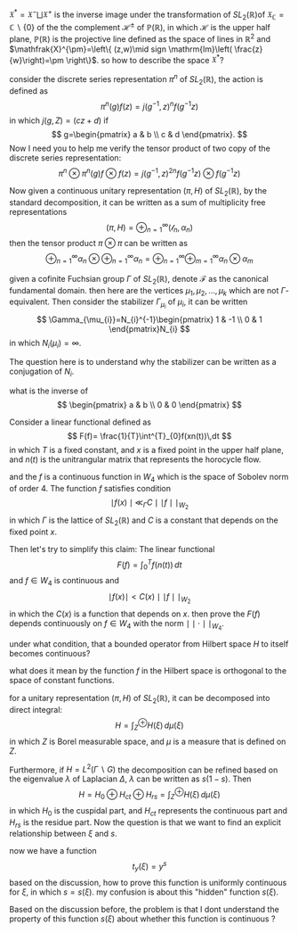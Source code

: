 $\mathfrak{X}^{*}=\mathfrak{X}^{-}\bigsqcup \mathfrak{X}^{+}$ is the inverse image under the transformation of $SL_{2}(\mathbb{R})$of $\mathfrak{X}_{\mathbb{C}}=\mathbb{C}\backslash\{0\}$ of the the complement $\mathcal{H}^{\pm}$ of $\mathbb{P}(\mathbb{R})$, in which $\mathcal{H}$ is the upper half plane, $\mathbb{P}(\mathbb{R})$ is the projective line defined as the space of lines in $\mathbb{R}^{2}$ and $\mathfrak{X}^{\pm}=\left\{ (z,w)\mid sign \mathrm{Im}\left(  \frac{z}{w}\right)=\pm  \right\}$. so how to describe the space $\mathfrak{X}^{*}$?

consider the discrete series representation $\pi^{n}$ of $SL_{2}(\mathbb{R})$, the action is defined as $$
\pi^{n}(g)f(z)=j(g^{-1},z)^{n}f(g^{-1}z)
$$
in which $j(g,Z)=(cz+d)$ if $$
g=\begin{pmatrix}
a & b \\
c & d
\end{pmatrix}.
$$
Now I need you to help me verify the tensor product of two copy of the discrete series representation: $$
\pi^{n}\otimes \pi^{n}(g)f\otimes f(z)=j(g^{-1},z)^{2n} f(g^{-1}z)\otimes f(g^{-1}z)
$$

Now given a continuous unitary representation $(\pi,H)$ of $SL_{2}(\mathbb{R})$, by the standard decomposition, it can be written as a sum of multiplicity free representations $$
(\pi,H)= \oplus^{\infty}_{n=1}(\mathcal{l}_{n},\alpha_{n})
$$
then the tensor product $\pi \otimes \pi$ can be written as $$
\oplus^{\infty}_{n=1}\alpha_{n} \otimes \oplus^{\infty}_{n=1}\alpha_{n}=\oplus^{\infty}_{n=1}\oplus^{\infty}_{m=1}\alpha_{n}\otimes\alpha_{m}
$$


given a cofinite Fuchsian group $\Gamma$ of $SL_{2}(\mathbb{R})$, denote $\mathcal{F}$ as the canonical fundamental domain. then here are the vertices $\mu_{1},\mu_{2},\dots,\mu_{k}$ which are not $\Gamma$-equivalent. Then consider the stabilizer $\Gamma_{\mu_{i}}$ of $\mu_{i}$, it can be written $$
\Gamma_{\mu_{i}}=N_{i}^{-1}\begin{pmatrix}
1 & -1 \\
0 & 1 
\end{pmatrix}N_{i}
$$
in which $N_{i}(\mu_{i})=\infty$.


The question here is to understand why the stabilizer can be written as a conjugation of $N_{i}$.


what is the inverse of $$
\begin{pmatrix}
a  & b \\
 0 & 0
\end{pmatrix}
$$


Consider a linear functional defined as $$
F(f)= \frac{1}{T}\int^{T}_{0}f(xn(t))\,dt 
$$
in which $T$ is a fixed constant, and $x$ is a fixed point in the upper half plane, and $n(t)$ is the unitrangular matrix that represents the horocycle flow.

and the $f$ is a continuous function in $W_{4}$ which is the space of Sobolev norm of order 4. The function $f$ satisfies condition $$
\mid f (x) \mid \ll_{\Gamma} C\mid\mid f\mid\mid_{W_{2}}
$$
in which $\Gamma$ is the lattice of $SL_{2}(\mathbb{R})$ and $C$ is a constant that depends on the fixed point $x.$


Then let's try to simplify this claim:
The linear functional $$
F(f)=\int^{T}_{0}f(n(t))\,dt
$$
and $f\in W_{4}$ is continuous and $$
\mid f(x)\mid< C(x)\mid\mid f\mid\mid_{W_{2}}
$$
in which the $C(x)$ is a function that depends on $x$. then prove the $F(f)$ depends continuously on $f \in W_{4}$ with the norm $\mid\mid \cdot \mid\mid_{W_{4}}$. 


under what condition, that a bounded operator from Hilbert space $H$ to itself becomes continuous?


what does it mean by the function $f$ in the Hilbert space is orthogonal to the space of constant functions.


for a unitary representation $(\pi,H)$ of $SL_{2}(\mathbb{R})$, it can be decomposed into direct integral:
$$
H=\int^{\oplus}_{Z}H(\xi)\,d\mu(\xi)
$$
in which $Z$ is Borel measurable space, and $\mu$ is a measure that is defined on $Z$.

Furthermore, if $H=L^{2}(\Gamma \backslash G)$ the decomposition can be refined based on the eigenvalue $\lambda$ of Laplacian $\Delta$, $\lambda$ can be written as $s(1-s)$. Then $$
H=H_{0}\oplus H_{ct} \oplus H_{rs}=\int^{\oplus}_{Z}H(\xi)\,d\mu(\xi) 
$$
in which $H_{0}$ is the cuspidal part, and $H_{ct}$ represents the continuous part and $H_{rs}$ is the residue part.
Now the question is that we want to find an explicit relationship between $\xi$ and $s$. 

now we have a function $$
t_{y}(\xi)=y^{s}
$$
based on the discussion, how to prove this function is uniformly continuous for $\xi$, in which $s=s(\xi)$. my confusion is about this "hidden" function $s(\xi)$.


Based on the discussion before, the problem is that I dont understand the property of this function $s(\xi)$ about whether this function is continuous ?

